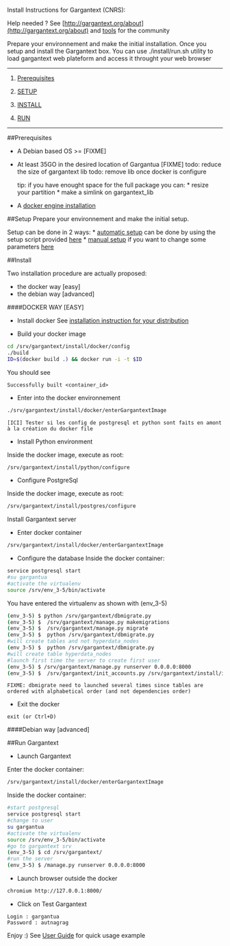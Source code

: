 Install Instructions for Gargantext (CNRS):

Help needed ?
See [http://gargantext.org/about](http://gargantext.org/about) and [tools]() for the community


Prepare your environnement and make the initial installation.
Once you setup and install the Gargantext box. You can use ./install/run.sh utility
to load gargantext web plateform and access it throught your web browser

______________________________

1. [Prerequisites](##Prerequisites)

2. [SETUP](##Setup)

3. [INSTALL](##Install)

4. [RUN](##RUN)
______________________________
##Prerequisites

* A Debian based OS >= [FIXME]

* At least 35GO in the desired location of Gargantua [FIXME]
    todo: reduce the size of gargantext lib
    todo: remove lib once docker is configure

    tip: if you have enought space for the full package you can:
        * resize your partition
        * make a simlink on gargantext_lib

* A [docker engine installation](https://docs.docker.com/engine/installation/linux/)

##Setup
Prepare your environnement and make the initial setup.

Setup can be done in 2 ways:
    * [automatic setup](setup.sh) can be done by using the setup script provided [here](setup.sh)
    * [manual setup](manual_setup.md) if you want to change some parameters [here](manual_setup.md)

##Install

Two installation procedure are actually proposed:
* the docker way [easy]
* the debian way [advanced]

####DOCKER WAY [EASY]

* Install docker
See [installation instruction for your distribution](https://docs.docker.com/engine/installation/)

* Build your docker image

``` bash
cd /srv/gargantext/install/docker/config
./build
ID=$(docker build .) && docker run -i -t $ID
```

You should see

```
Successfully built <container_id>
```

* Enter into the docker environnement

``` bash
./srv/gargantext/install/docker/enterGargantextImage
```
    [ICI] Tester si les config de postgresql et python sont faits en amont à la création du docker file

* Install Python environment

Inside the docker image, execute as root:
``` bash
/srv/gargantext/install/python/configure
```
* Configure PostgreSql

Inside the docker image, execute as root:
``` bash
/srv/gargantext/install/postgres/configure
```


Install Gargantext server

* Enter docker container
``` bash
/srv/gargantext/install/docker/enterGargantextImage
```

*  Configure the database
Inside the docker container:
``` bash
service postgresql start
#su gargantua
#activate the virtualenv
source /srv/env_3-5/bin/activate
```
You have entered the virtualenv as shown with (env_3-5)
``` bash
(env_3-5) $ python /srv/gargantext/dbmigrate.py
(env_3-5) $  /srv/gargantext/manage.py makemigrations
(env_3-5) $  /srv/gargantext/manage.py migrate
(env_3-5) $  python /srv/gargantext/dbmigrate.py
#will create tables and not hyperdata_nodes
(env_3-5) $  python /srv/gargantext/dbmigrate.py
#will create table hyperdata_nodes
#launch first time the server to create first user
(env_3-5) $ /srv/gargantext/manage.py runserver 0.0.0.0:8000
(env_3-5) $  /srv/gargantext/init_accounts.py /srv/gargantext/install/init/account.csv
```

    FIXME: dbmigrate need to launched several times since tables are
    ordered with alphabetical order (and not dependencies order)
* Exit the docker
```
exit (or Ctrl+D)
```

####Debian way [advanced]

##Run Gargantext
* Launch Gargantext

Enter the docker container:
``` bash
/srv/gargantext/install/docker/enterGargantextImage
```
Inside the docker container:
``` bash
#start postgresql
service postgresql start
#change to user
su gargantua
#activate the virtualenv
source /srv/env_3-5/bin/activate
#go to gargantext srv
(env_3-5) $ cd /srv/gargantext/
#run the server
(env_3-5) $ /manage.py runserver 0.0.0.0:8000
```


* Launch browser
outside the docker

``` bash
chromium http://127.0.0.1:8000/
```
* Click on Test Gargantext
```
Login : gargantua
Password : autnagrag
```
Enjoy :)
See [User Guide](/demo/tuto.md) for quick usage example


